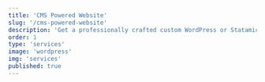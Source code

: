 ```yaml
---
title: 'CMS Powered Website'
slug: '/cms-powered-website'
description: 'Get a professionally crafted custom WordPress or Statamic site without the cruft, tailored for your needs. No off-the-shelf solutions here.'
order: 1
type: 'services'
image: 'wordpress'
img: 'services'
published: true
---
```

